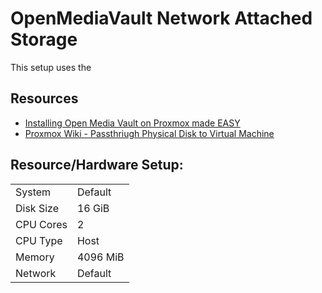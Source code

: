 # OpenMediaVault Network Attached Storage

This setup uses the

## Resources
* [Installing Open Media Vault on Proxmox made EASY](https://www.youtube.com/watch?v=Bce7VT3kJ4g)
* [Proxmox Wiki - Passthriugh Physical Disk to Virtual Machine](https://pve.proxmox.com/wiki/Passthrough_Physical_Disk_to_Virtual_Machine_(VM))


## Resource/Hardware Setup:  

|               |               |
| ------------- | ------------- |
| System        | Default  |
| Disk Size     | 16 GiB  |
| CPU Cores     | 2  |  
| CPU Type      | Host  |  
| Memory        | 4096 MiB  |
| Network       | Default  |
